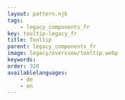 ```yaml
---
layout: pattern.njk
tags: 
    - legacy_components_fr
key: tooltip-legacy_fr
title: Tooltip
parent: legacy_components_fr
image: legacy/overview/tooltip.webp
keywords: 
order: 320
availablelanguages: 
    - de
    - en
---
```


